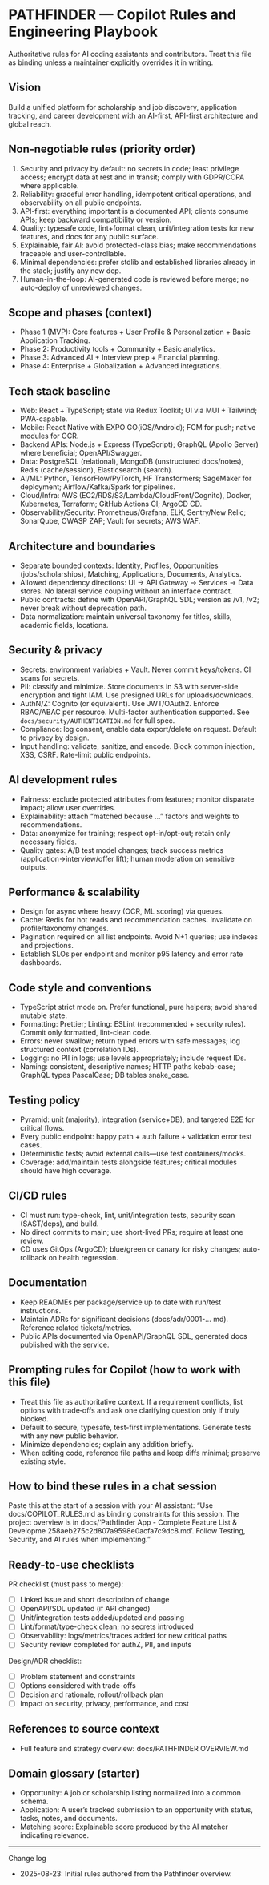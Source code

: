 # PATHFINDER — Copilot Rules and Engineering Playbook

Authoritative rules for AI coding assistants and contributors. Treat this file as binding unless a maintainer explicitly overrides it in writing.

## Vision

Build a unified platform for scholarship and job discovery, application tracking, and career development with an AI-first, API-first architecture and global reach.

## Non‑negotiable rules (priority order)

1) Security and privacy by default: no secrets in code; least privilege access; encrypt data at rest and in transit; comply with GDPR/CCPA where applicable.
2) Reliability: graceful error handling, idempotent critical operations, and observability on all public endpoints.
3) API-first: everything important is a documented API; clients consume APIs; keep backward compatibility or version.
4) Quality: typesafe code, lint+format clean, unit/integration tests for new features, and docs for any public surface.
5) Explainable, fair AI: avoid protected-class bias; make recommendations traceable and user-controllable.
6) Minimal dependencies: prefer stdlib and established libraries already in the stack; justify any new dep.
7) Human-in-the-loop: AI-generated code is reviewed before merge; no auto-deploy of unreviewed changes.

## Scope and phases (context)

- Phase 1 (MVP): Core features + User Profile & Personalization + Basic Application Tracking.
- Phase 2: Productivity tools + Community + Basic analytics.
- Phase 3: Advanced AI + Interview prep + Financial planning.
- Phase 4: Enterprise + Globalization + Advanced integrations.

## Tech stack baseline

- Web: React + TypeScript; state via Redux Toolkit; UI via MUI + Tailwind; PWA-capable.
- Mobile: React Native with EXPO GO(iOS/Android); FCM for push; native modules for OCR.
- Backend APIs: Node.js + Express (TypeScript); GraphQL (Apollo Server) where beneficial; OpenAPI/Swagger.
- Data: PostgreSQL (relational), MongoDB (unstructured docs/notes), Redis (cache/session), Elasticsearch (search).
- AI/ML: Python, TensorFlow/PyTorch, HF Transformers; SageMaker for deployment; Airflow/Kafka/Spark for pipelines.
- Cloud/Infra: AWS (EC2/RDS/S3/Lambda/CloudFront/Cognito), Docker, Kubernetes, Terraform; GitHub Actions CI; ArgoCD CD.
- Observability/Security: Prometheus/Grafana, ELK, Sentry/New Relic; SonarQube, OWASP ZAP; Vault for secrets; AWS WAF.

## Architecture and boundaries

- Separate bounded contexts: Identity, Profiles, Opportunities (jobs/scholarships), Matching, Applications, Documents, Analytics.
- Allowed dependency directions: UI -> API Gateway -> Services -> Data stores. No lateral service coupling without an interface contract.
- Public contracts: define with OpenAPI/GraphQL SDL; version as /v1, /v2; never break without deprecation path.
- Data normalization: maintain universal taxonomy for titles, skills, academic fields, locations.

## Security & privacy

- Secrets: environment variables + Vault. Never commit keys/tokens. CI scans for secrets.
- PII: classify and minimize. Store documents in S3 with server-side encryption and tight IAM. Use presigned URLs for uploads/downloads.
- AuthN/Z: Cognito (or equivalent). Use JWT/OAuth2. Enforce RBAC/ABAC per resource. Multi-factor authentication supported. See `docs/security/AUTHENTICATION.md` for full spec.
- Compliance: log consent, enable data export/delete on request. Default to privacy by design.
- Input handling: validate, sanitize, and encode. Block common injection, XSS, CSRF. Rate-limit public endpoints.

## AI development rules

- Fairness: exclude protected attributes from features; monitor disparate impact; allow user overrides.
- Explainability: attach “matched because …” factors and weights to recommendations.
- Data: anonymize for training; respect opt-in/opt-out; retain only necessary fields.
- Quality gates: A/B test model changes; track success metrics (application→interview/offer lift); human moderation on sensitive outputs.

## Performance & scalability

- Design for async where heavy (OCR, ML scoring) via queues.
- Cache: Redis for hot reads and recommendation caches. Invalidate on profile/taxonomy changes.
- Pagination required on all list endpoints. Avoid N+1 queries; use indexes and projections.
- Establish SLOs per endpoint and monitor p95 latency and error rate dashboards.

## Code style and conventions

- TypeScript strict mode on. Prefer functional, pure helpers; avoid shared mutable state.
- Formatting: Prettier; Linting: ESLint (recommended + security rules). Commit only formatted, lint-clean code.
- Errors: never swallow; return typed errors with safe messages; log structured context (correlation IDs).
- Logging: no PII in logs; use levels appropriately; include request IDs.
- Naming: consistent, descriptive names; HTTP paths kebab-case; GraphQL types PascalCase; DB tables snake_case.

## Testing policy

- Pyramid: unit (majority), integration (service+DB), and targeted E2E for critical flows.
- Every public endpoint: happy path + auth failure + validation error test cases.
- Deterministic tests; avoid external calls—use test containers/mocks.
- Coverage: add/maintain tests alongside features; critical modules should have high coverage.

## CI/CD rules

- CI must run: type-check, lint, unit/integration tests, security scan (SAST/deps), and build.
- No direct commits to main; use short-lived PRs; require at least one review.
- CD uses GitOps (ArgoCD); blue/green or canary for risky changes; auto-rollback on health regression.

## Documentation

- Keep READMEs per package/service up to date with run/test instructions.
- Maintain ADRs for significant decisions (docs/adr/0001-… md). Reference related tickets/metrics.
- Public APIs documented via OpenAPI/GraphQL SDL, generated docs published with the service.

## Prompting rules for Copilot (how to work with this file)

- Treat this file as authoritative context. If a requirement conflicts, list options with trade‑offs and ask one clarifying question only if truly blocked.
- Default to secure, typesafe, test-first implementations. Generate tests with any new public behavior.
- Minimize dependencies; explain any addition briefly.
- When editing code, reference file paths and keep diffs minimal; preserve existing style.

## How to bind these rules in a chat session

Paste this at the start of a session with your AI assistant:
“Use docs/COPILOT_RULES.md as binding constraints for this session. The project overview is in docs/‘Pathfinder App - Complete Feature List & Developme 258aeb275c2d807a9598e0acfa7c9dc8.md’. Follow Testing, Security, and AI rules when implementing.”

## Ready-to-use checklists

 PR checklist (must pass to merge):

- [ ] Linked issue and short description of change
- [ ] OpenAPI/SDL updated (if API changed)
- [ ] Unit/integration tests added/updated and passing
- [ ] Lint/format/type-check clean; no secrets introduced
- [ ] Observability: logs/metrics/traces added for new critical paths
- [ ] Security review completed for authZ, PII, and inputs

 Design/ADR checklist:

- [ ] Problem statement and constraints
- [ ] Options considered with trade-offs
- [ ] Decision and rationale, rollout/rollback plan
- [ ] Impact on security, privacy, performance, and cost

## References to source context

- Full feature and strategy overview: docs/PATHFINDER OVERVIEW.md

## Domain glossary (starter)

- Opportunity: A job or scholarship listing normalized into a common schema.
- Application: A user’s tracked submission to an opportunity with status, tasks, notes, and documents.
- Matching score: Explainable score produced by the AI matcher indicating relevance.

---

 Change log

- 2025-08-23: Initial rules authored from the Pathfinder overview.

